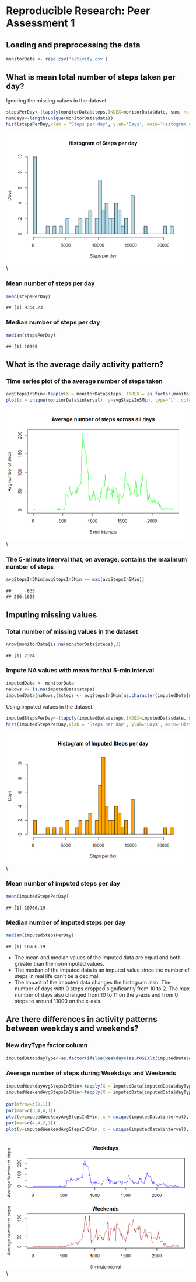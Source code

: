 # Reproducible Research: Peer Assessment 1


## Loading and preprocessing the data


```r
monitorData <- read.csv('activity.csv')
```


## What is mean total number of steps taken per day?

Ignoring the missing values in the dataset.


```r
stepsPerDay<-(tapply(monitorData$steps,INDEX=monitorData$date, sum, na.rm=TRUE))
numDays<-length(unique(monitorData$date))
hist(stepsPerDay,xlab = 'Steps per day', ylab='Days', main='Histogram of Steps per day', breaks=numDays, col='lightblue')
```

![](PA1_template_files/figure-html/unnamed-chunk-2-1.png)\


### Mean number of steps per day


```r
mean(stepsPerDay)
```

```
## [1] 9354.23
```

### Median number of steps per day


```r
median(stepsPerDay)
```

```
## [1] 10395
```


## What is the average daily activity pattern?

### Time series plot of the average number of steps taken

```r
avgStepsIn5Min<-tapply(X = monitorData$steps, INDEX = as.factor(monitorData$interval), mean, na.rm=TRUE)
plot(x = unique(monitorData$interval), y=avgStepsIn5Min, type='l', col='green', xlab = '5 min Intervals', ylab = 'Avg number of steps', main = 'Average number of steps across all days')
```

![](PA1_template_files/figure-html/unnamed-chunk-5-1.png)\


### The 5-minute interval that, on average, contains the maximum number of steps

```r
avgStepsIn5Min[avgStepsIn5Min == max(avgStepsIn5Min)]
```

```
##      835 
## 206.1698
```


## Imputing missing values

### Total number of missing values in the dataset

```r
nrow(monitorData[is.na(monitorData$steps),])
```

```
## [1] 2304
```


### Impute NA values with mean for that 5-min interval

```r
imputedData <- monitorData
naRows <- is.na(imputedData$steps)
imputedData[naRows,]$steps <- avgStepsIn5Min[as.character(imputedData[naRows,]$interval)]
```

Using imputed values in the dataset.


```r
imputedStepsPerDay<-(tapply(imputedData$steps,INDEX=imputedData$date, sum))
hist(imputedStepsPerDay,xlab = 'Steps per day', ylab='Days', main='Histogram of Imputed Steps per day', breaks=numDays, col='orange')
```

![](PA1_template_files/figure-html/unnamed-chunk-9-1.png)\


### Mean number of imputed steps per day

```r
mean(imputedStepsPerDay)
```

```
## [1] 10766.19
```


### Median number of imputed steps per day

```r
median(imputedStepsPerDay)
```

```
## [1] 10766.19
```

* The mean and median values of the imputed data are equal and both greater than the non-imputed values.  
* The median of the imputed data is an imputed value since the number of steps in real life can't be a decimal. 
* The impact of the imputed data changes the histogram also.  The number of days with 0 steps dropped significantly from 10 to 2.  The max number of days also changed from 10 to 11 on the y-axis and from 0 steps to around 11000 on the x-axis.


## Are there differences in activity patterns between weekdays and weekends?

### New dayType factor column

```r
imputedData$dayType<-as.factor(ifelse(weekdays(as.POSIXlt(imputedData$date)) %in% c('Saturday','Sunday'), 'weekend', 'weekday'))
```


### Average number of steps during Weekdays and Weekends

```r
imputedWeekdayAvgStepsIn5Min<-tapply(X = imputedData[imputedData$dayType=='weekday',]$steps, INDEX = as.factor(imputedData[imputedData$dayType=='weekday',]$interval), mean)
imputedWeekendAvgStepsIn5Min<-tapply(X = imputedData[imputedData$dayType=='weekend',]$steps, INDEX = as.factor(imputedData[imputedData$dayType=='weekend',]$interval), mean)

par(mfrow=c(2,1))
par(mar=c(3,4,4,1))
plot(y=imputedWeekdayAvgStepsIn5Min, x = unique(imputedData$interval), type = 'l', main = 'Weekdays', ylab='Average Number of steps', col='blue')
par(mar=c(4,4,2,1))
plot(y=imputedWeekendAvgStepsIn5Min, x = unique(imputedData$interval), type = 'l', main = 'Weekends', xlab='5 minute interval', ylab='Average Number of steps', col='brown')
```

![](PA1_template_files/figure-html/unnamed-chunk-13-1.png)\
